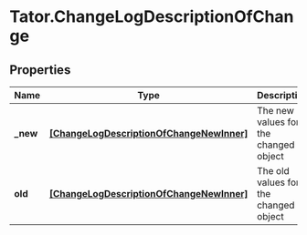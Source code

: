 # Tator.ChangeLogDescriptionOfChange

## Properties

Name | Type | Description | Notes
------------ | ------------- | ------------- | -------------
**_new** | [**[ChangeLogDescriptionOfChangeNewInner]**](ChangeLogDescriptionOfChangeNewInner.md) | The new values for the changed object | [optional] 
**old** | [**[ChangeLogDescriptionOfChangeNewInner]**](ChangeLogDescriptionOfChangeNewInner.md) | The old values for the changed object | [optional] 


